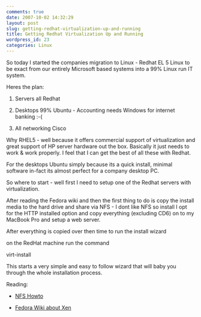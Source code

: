 ```yaml
---
comments: true
date: 2007-10-02 14:32:29
layout: post
slug: getting-redhat-virtualization-up-and-running
title: Getting Redhat Virtualization Up and Running
wordpress_id: 23
categories: Linux
---
```


So today I started the companies migration to Linux - Redhat EL 5 Linux to be exact from our entirely Microsoft based systems into a 99% Linux run IT system.

Heres the plan:



	
  1. Servers all Redhat

	
  2. Desktops 99% Ubuntu - Accounting needs Windows for internet banking :-(

	
  3. All networking Cisco


Why RHEL5 - well because it offers commercial support of virtualization and great support of HP server hardware out the box. Basically it just needs to work & work properly. I feel that I can get the best of all these with Redhat.

For the desktops Ubuntu simply because its a quick install, minimal software in-fact its almost perfect for a company desktop PC.

So where to start - well first I need to setup one of the Redhat servers with virtualization.

After reading the Fedora wiki and then the first thing to do is copy the install media to the hard drive and share via NFS - I dont like NFS so install I opt for the HTTP installed option and copy everything (excluding CD6) on to my MacBook Pro and setup a web server.

After everything is copied over then time to run the install wizard

on the RedHat machine run the command

virt-install

This starts a very simple and easy to follow wizard that will baby you through the whole installation process.

Reading:

	
  * [NFS Howto](http://tldp.org/HOWTO/NFS-HOWTO/)

	
  * [Fedora Wiki about Xen](http://fedoraproject.org/wiki/FedoraXenQuickstartFC6)


